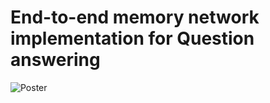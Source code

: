# End-to-end memory network implementation for Question answering

<img src='https://i.imgur.com/0YVe2dY.png' title='Poster' width='' />



